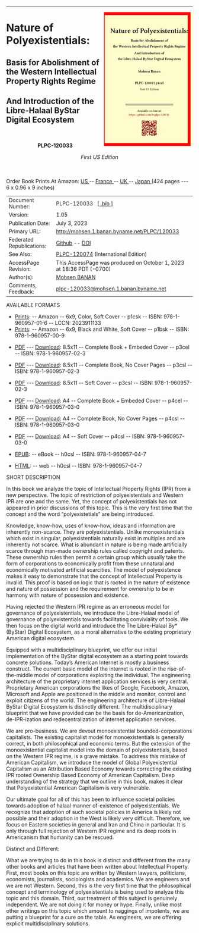 
------------------------------------------------------------------------

<img align="right"  height="360" src="./images/frontCover-1.jpg">

# Nature of Polyexistentials:

## Basis for Abolishment of the Western Intellectual Property Rights Regime

## And Introduction of the Libre-Halaal ByStar Digital Ecosystem

<br/>
<p align="center"><b>PLPC-120033</b></p>

<p align="center"><i>First US Edition</i></p>

<br/><br/>
Order Book Prints At Amazon: <a href="https://www.amazon.com/dp/1960957015"> US </a> -- <a href="https://www.amazon.fr/dp/1960957015"> France </a>  -- <a href="https://www.amazon.co.uk/dp/1960957015"> UK </a> -- <a href="https://www.amazon.co.jp/dp/1960957015"> Japan </a>
(424 pages --- 6 x 0.96 x 9 inches)
<br/>

<table>
<tbody>
<tr class="odd">
<td>Document Number:</td>
<td>PLPC-120033   <a href="./cite/PLPC-120033.bib">[ .bib ]</a></td>
</tr>
<tr class="even">
<td>Version:</td>
<td>1.05</td>
</tr>
<tr class="odd">
<td>Publication Date:</td>
<td>July 3, 2023</td>
</tr>
<tr class="odd">
<td>Primary URL:</td>
<td><a href="http://mohsen.1.banan.byname.net/PLPC/120033">http://mohsen.1.banan.byname.net/PLPC/120033</a></td>
</tr>
<tr class="even">
<td>Federated Republications:</td>
<td><a href="https://github.com/bxplpc/120033">Github</a> --  <a href="https://doi.org/10.5281/zenodo.8003846">DOI</a> </td>
</tr>
<tr class="odd">
<td>See Also:</td>
<td><a href="https://github.com/bxplpc/120074">PLPC-120074</a>  (International Edition)</td>
</tr>
<tr class="even">
<td>AccessPage Revision:</td>
<td>This AccessPage was produced on October 1, 2023 at 18:36 PDT (-0700)</td>
</tr>
<tr class="odd">
<td>Author(s):</td>
<td><a href="http://mohsen.1.banan.byname.net/contact">Mohsen BANAN</a></td>
</tr>
<tr class="even">
<td>Comments, Feedback:</td>
<td><a href="mailto:plpc-120033@mohsen.1.banan.byname.net">plpc-120033@mohsen.1.banan.byname.net</td>
</tr>
</tbody>
</table>

AVAILABLE FORMATS  

-   [Prints](https://www.amazon.com/dp/1960957015):
    -- Amazon -- 6x9, Color, Soft Cover -- p1csk -- ISBN: 978-1-960957-01-6 -- LCCN: 2023911133
-   [Prints](https://www.amazon.com/dp/1960957007):
    -- Amazon -- 6x9, Black and White, Soft Cover -- p1bsk -- ISBN: 978-1-960957-00-9
<!---
-   [Prints](./NOTYET):
    -- IngramSpark -- 6x9, Black and White, Soft Cover -- p1bsi -- ISBN: 978-1-960957-00-9
--->
-   [PDF](./pdf/c-120033-1_05-book-8.5x11-col-emb-pub.pdf) ---  <a href="https://raw.github.com/bxplpc/120033/main/pdf/c-120033-1_05-book-8.5x11-col-emb-pub.pdf" target="_blank"  type="application/pdf" rel="alternate">Download</a>: 
    8.5x11 -- Complete Book + Embeded Cover -- p3cel -- ISBN: 978-1-960957-02-3
-   [PDF](./pdf/c-120033-1_05-book-8.5x11-col-sft-loc.pdf) ---  <a href="https://raw.github.com/bxplpc/120033/main/pdf/c-120033-1_05-book-8.5x11-col-sft-loc.pdf" target="_blank"  type="application/pdf" rel="alternate">Download</a>: 
    8.5x11 -- Complete Book, No Cover Pages -- p3csl -- ISBN: 978-1-960957-02-3
-   [PDF](./covers/c-120033-1_05-cover-8.5x11-col-sft-loc.pdf) --- <a href="https://raw.github.com/bxplpc/120033/main/pdf/c-120033-1_05-cover-8.5x11-col-sft-loc.pdf" target="_blank"  type="application/pdf" rel="alternate">Download</a>: 
    8.5x11 -- Soft Cover -- p3csl -- ISBN: 978-1-960957-02-3
-   [PDF](./pdf/c-120033-1_05-book-a4-col-emb-pub.pdf) ---  <a href="https://raw.github.com/bxplpc/120033/main/pdf/c-120033-1_05-book-a4-col-emb-pub.pdf" target="_blank"  type="application/pdf" rel="alternate">Download</a>: 
    A4 -- Complete Book + Embeded Cover -- p4cel -- ISBN: 978-1-960957-03-0
-   [PDF](./pdf/c-120033-1_05-book-a4-col-sft-loc.pdf) ---  <a href="https://raw.github.com/bxplpc/120033/main/pdf/c-120033-1_05-book-a4-col-sft-loc.pdf" target="_blank"  type="application/pdf" rel="alternate">Download</a>:
    A4 -- Complete Book, No Cover Pages -- p4csl -- ISBN: 978-1-960957-03-0
-   [PDF](./covers/c-120033-1_05-cover-a4-col-sft-loc.pdf) --- <a href="https://raw.github.com/bxplpc/120033/main/pdf/c-120033-1_05-cover-a4-col-sft-loc.pdf" target="_blank"  type="application/pdf" rel="alternate">Download</a>: 
    A4 -- Soft Cover -- p4csl -- ISBN: 978-1-960957-03-0

-   [EPUB](./ebook/c-120033-1_05-eBook.epub):
    -- eBook -- h0csl -- ISBN: 978-1-960957-04-7
-   [HTML](http://mohsen.1.banan.byname.net/PLPC/120033):
    -- web -- h0csl -- ISBN: 978-1-960957-04-7

SHORT DESCRIPTION  

In this book we analyze the topic of Intellectual Property Rights
(IPR) from a new perspective. The topic of restriction of polyexistentials and
Western IPR are one and the same. Yet, the concept of polyexistentials has not
appeared in prior discussions of this topic. This is the very first time that
the concept and the word “polyexistetials” are being introduced.

Knowledge, know-how, uses of know-how, ideas and information are inherently
non-scarce. They are polyexistentials. Unlike monoexistentials which exist in
singular, polyexistentials naturally exist in multiples and are inherently not
scarce. What is abundant in nature is being made artificially scarce through
man-made ownership rules called copyright and patents. These ownership rules
then permit a certain group which usually take the form of corporations to
economically profit from these unnatural and economically motivated artificial
scarcities. The model of polyexistence makes it easy to demonstrate that the
concept of Intellectual Property is invalid. This proof is based on logic that
is rooted in the nature of existence and nature of possession and the requirement
for ownership to be in harmony with nature of possession and existence.

Having rejected the Western IPR regime as an erroneous model for governance of
polyexistentials, we introduce the Libre-Halaal model of governance of
polyexistentials towards facilitating conviviality of tools. We then focus on
the digital world and introduce the The Libre-Halaal By* (ByStar) Digital
Ecosystem, as a moral alternative to the existing proprietary American digital
ecosystem.

Equipped with a multidisciplinary blueprint, we offer our initial
implementation of the ByStar digital ecosystem as a starting point towards
concrete solutions. Today’s American Internet is mostly a business construct.
The current basic model of the internet is rooted in the rise-of-the-middle model of
corporations exploiting the individual. The engineering architecture of the
proprietary internet application services is very central. Proprietary American
corporations the likes of Google, Facebook, Amazon, Microsoft and Apple are
positioned in the middle and monitor, control and exploit citizens of the world.
The engineering architecture of Libre-Halaal ByStar Digital Ecosystem is
distinctly different. The multidisciplinary blueprint that we have provided can
be the basis for de-Americanization, de-IPR-ization and redecentralization of
internet application services.

We are pro-business. We are devout monoexistential bounded-corporations
capitalists. The existing capitalist model for monoexistentials is generally
correct, in both philosophical and economic terms. But the extension of the
monoexistential capitalist model into the domain of polyexistentials, based on
the Western IPR regime, is a grave mistake. To address this mistake of American
Capitalism, we introduce the model of Global Polyexistential Capitalism as an
Attribution Based Economy towards correcting the existing IPR rooted Ownership
Based Economy of American Capitalism. Deep understanding of the strategy that we
outline in this book, makes it clear that Polyexistential American Capitalism is
very vulnerable.

Our ultimate goal for all of this has been to influence
societal policies towards adoption of halaal manner of-existence of
polyexistentials. We recognize that adoption of such societal policies in
America is likely not possible and their adoption in the West is likely very
difficult. Therefore, we focus on Eastern societies in general and Iran and
China in particular. It is only through full rejection of Western IPR regime and
its deep roots in Americanism that humanity can be rescued.
 
Distinct and Different: 

What we are trying to do in this book is distinct and different from the many
other books and articles that have been written about Intellectual Property.
First, most books on this topic are written by Western lawyers, politicians,
economists, journalists, sociologists and academics. We are engineers and we are
not Western. Second, this is the very first time that the philosophical concept
and terminology of polyexistentials is being used to analyze this topic and this
domain. Third, our treatment of this subject is genuinely independent. We are
not doing it for money or hype. Finally, unlike most other writings on this
topic which amount to naggings of impotents, we are putting a blueprint for a
cure on the table. As engineers, we are offering explicit multidisciplinary
solutions.
